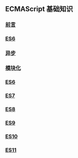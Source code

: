 ## ECMAScript 基础知识

### [前言](./前言/)

### [ES6](./ES6/)

### [异步](./异步/)

### [模块化](./模块化/)

### [ES6](./ES6/)

### [ES7](./ES7/)

### [ES8](./ES8/)

### [ES9](./ES9/)

### [ES10](./ES10/)

### [ES11](./ES11/)
